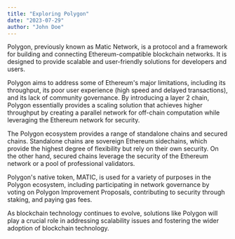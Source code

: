 ```yaml
---
title: "Exploring Polygon"
date: "2023-07-29"
author: "John Doe"
---
```


Polygon, previously known as Matic Network, is a protocol and a framework for building and connecting Ethereum-compatible blockchain networks. It is designed to provide scalable and user-friendly solutions for developers and users.

Polygon aims to address some of Ethereum's major limitations, including its throughput, its poor user experience (high speed and delayed transactions), and its lack of community governance. By introducing a layer 2 chain, Polygon essentially provides a scaling solution that achieves higher throughput by creating a parallel network for off-chain computation while leveraging the Ethereum network for security.

The Polygon ecosystem provides a range of standalone chains and secured chains. Standalone chains are sovereign Ethereum sidechains, which provide the highest degree of flexibility but rely on their own security. On the other hand, secured chains leverage the security of the Ethereum network or a pool of professional validators.

Polygon's native token, MATIC, is used for a variety of purposes in the Polygon ecosystem, including participating in network governance by voting on Polygon Improvement Proposals, contributing to security through staking, and paying gas fees.

As blockchain technology continues to evolve, solutions like Polygon will play a crucial role in addressing scalability issues and fostering the wider adoption of blockchain technology.
